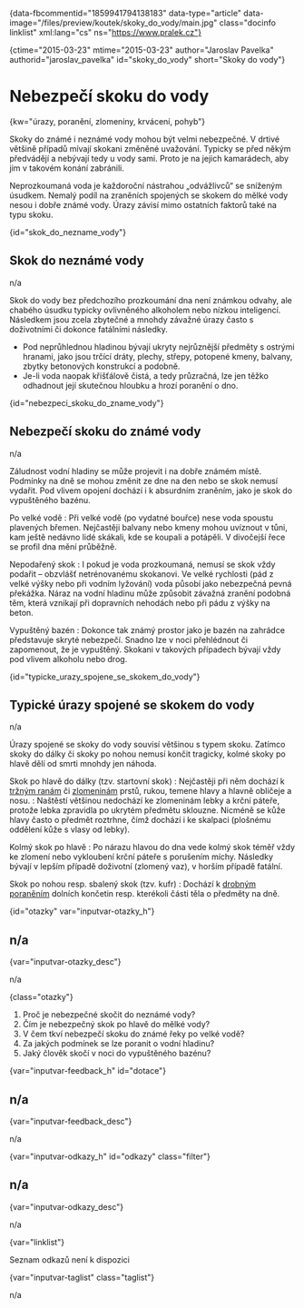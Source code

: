 
{data-fbcommentid="1859941794138183" data-type="article" data-image="/files/preview/koutek/skoky\_do\_vody/main.jpg" class="docinfo linklist" xml:lang="cs" ns="https://www.pralek.cz"}

{ctime="2015-03-23" mtime="2015-03-23" author="Jaroslav Pavelka" authorid="jaroslav\_pavelka" id="skoky\_do_vody" short="Skoky do vody"}

# Nebezpečí skoku do vody

<!-- generated attribute kw by user_udpatekw.sh on 2020-04-17, do not edit -->

{kw="úrazy, poranění, zlomeniny, krvácení, pohyb"}

Skoky do známé i neznámé vody mohou být velmi nebezpečné. V drtivé většině případů mívají skokani změněné uvažování. Typicky se před někým předvádějí a nebývají tedy u vody sami. Proto je na jejich kamarádech, aby jim v takovém konání zabránili.

Neprozkoumaná voda je každoroční nástrahou „odvážlivců“ se sníženým úsudkem. Nemalý podíl na zraněních spojených se skokem do mělké vody nesou i dobře známé vody. Úrazy závisí mimo ostatních faktorů také na typu skoku.

{id="skok\_do\_nezname_vody"}

## Skok do neznámé vody

n/a

Skok do vody bez předchozího prozkoumání dna není známkou odvahy, ale chabého úsudku typicky ovlivněného alkoholem nebo nízkou inteligencí. Následkem jsou zcela zbytečné a mnohdy závažné úrazy často s doživotními či dokonce fatálními následky.

  * Pod neprůhlednou hladinou bývají ukryty nejrůznější předměty s ostrými hranami, jako jsou trčící dráty, plechy, střepy, potopené kmeny, balvany, zbytky betonových konstrukcí a podobně.
  * Je-li voda naopak křišťálově čistá, a tedy průzračná, lze jen těžko odhadnout její skutečnou hloubku a hrozí poranění o dno.

{id="nebezpeci\_skoku\_do\_zname\_vody"}

## Nebezpečí skoku do známé vody

n/a

Záludnost vodní hladiny se může projevit i na dobře známém místě. Podmínky na dně se mohou změnit ze dne na den nebo se skok nemusí vydařit. Pod vlivem opojení dochází i k absurdním zraněním, jako je skok do vypuštěného bazénu.

Po velké vodě
:   Při velké vodě (po vydatné bouřce) nese voda spoustu plavených břemen. Nejčastěji balvany nebo kmeny mohou uvíznout v tůni, kam ještě nedávno lidé skákali, kde se koupali a potápěli. V divočejší řece se profil dna mění průběžně.

Nepodařený skok
:   I pokud je voda prozkoumaná, nemusí se skok vždy podařit – obzvlášť netrénovanému skokanovi. Ve velké rychlosti (pád z velké výšky nebo při vodním lyžování) voda působí jako nebezpečná pevná překážka. Náraz na vodní hladinu může způsobit závažná zranění podobná těm, která vznikají při dopravních nehodách nebo při pádu z výšky na beton.

Vypuštěný bazén
:   Dokonce tak známý prostor jako je bazén na zahrádce představuje skryté nebezpečí. Snadno lze v noci přehlédnout či zapomenout, že je vypuštěný. Skokani v takových případech bývají vždy pod vlivem alkoholu nebo drog.

{id="typicke\_urazy\_spojene\_se\_skokem\_do\_vody"}

## Typické úrazy spojené se skokem do vody

n/a

Úrazy spojené se skoky do vody souvisí většinou s typem skoku. Zatímco skoky do dálky či skoky po nohou nemusí končit tragicky, kolmé skoky po hlavě dělí od smrti mnohdy jen náhoda.

Skok po hlavě do dálky (tzv. startovní skok)
:   Nejčastěji při něm dochází k [tržným ranám][1] či [zlomeninám][2] prstů, rukou, temene hlavy a hlavně obličeje a nosu.
:   Naštěstí většinou nedochází ke zlomeninám lebky a krční páteře, protože lebka zpravidla po ukrytém předmětu sklouzne. Nicméně se kůže hlavy často o předmět roztrhne, čímž dochází i ke skalpaci (plošnému oddělení kůže s vlasy od lebky).

Kolmý skok po hlavě
:   Po nárazu hlavou do dna vede kolmý skok téměř vždy ke zlomení nebo vykloubení krční páteře s porušením míchy. Následky bývají v lepším případě doživotní (zlomený vaz), v horším případě fatální.

Skok po nohou resp. sbalený skok (tzv. kufr)
:   Dochází k [drobným poraněním][1] dolních končetin resp. kterékoli části těla o předměty na dně.

{id="otazky" var="inputvar-otazky_h"}

## n/a

{var="inputvar-otazky_desc"}

n/a

{class="otazky"}

  1. Proč je nebezpečné skočit do neznámé vody?
  2. Čím je nebezpečný skok po hlavě do mělké vody?
  3. V čem tkví nebezpečí skoku do známé řeky po velké vodě?
  4. Za jakých podmínek se lze poranit o vodní hladinu?
  5. Jaký člověk skočí v noci do vypuštěného bazénu?

{var="inputvar-feedback_h" id="dotace"}

## n/a

{var="inputvar-feedback_desc"}

n/a

{var="inputvar-odkazy_h" id="odkazy" class="filter"}

## n/a

{var="inputvar-odkazy_desc"}

n/a

{var="linklist"}

Seznam odkazů není k dispozici

{var="inputvar-taglist" class="taglist"}

n/a

 [1]: drobna_krvava_poraneni
 [2]: zlomeniny_kosti

